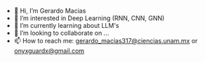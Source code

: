 - 👋 Hi, I’m Gerardo Macias
- 👀 I’m interested in Deep Learning (RNN, CNN, GNN)
- 🌱 I’m currently learning about LLM's
- 💞️ I’m looking to collaborate on ...
- 📫 How to reach me: gerardo_macias317@ciencias.unam.mx or
                       onyxguardx@gmail.com

<!---
Antonio-Onyx/Antonio-Onyx is a ✨ special ✨ repository because its `README.md` (this file) appears on your GitHub profile.
You can click the Preview link to take a look at your changes.
--->
